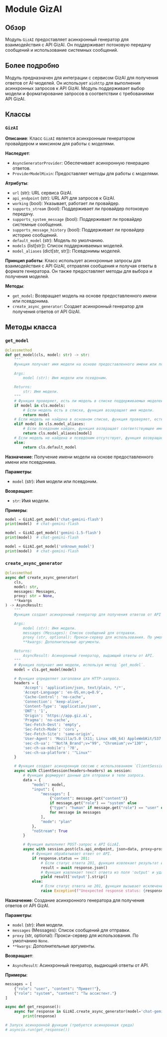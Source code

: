 # Module GizAI

## Обзор

Модуль `GizAI` предоставляет асинхронный генератор для взаимодействия с API GizAI. Он поддерживает потоковую передачу сообщений и использование системных сообщений.

## Более подробно

Модуль предназначен для интеграции с сервисом GizAI для получения ответов от AI-моделей. Он использует `aiohttp` для выполнения асинхронных запросов к API GizAI. Модуль поддерживает выбор модели и форматирование запросов в соответствии с требованиями API GizAI.

## Классы

### `GizAI`

**Описание**: Класс `GizAI` является асинхронным генератором провайдером и миксином для работы с моделями.

**Наследует**:
- `AsyncGeneratorProvider`: Обеспечивает асинхронную генерацию ответов.
- `ProviderModelMixin`: Предоставляет методы для работы с моделями.

**Атрибуты**:
- `url` (str): URL сервиса GizAI.
- `api_endpoint` (str): URL API для запросов к GizAI.
- `working` (bool): Указывает, работает ли провайдер.
- `supports_stream` (bool): Поддерживает ли провайдер потоковую передачу.
- `supports_system_message` (bool): Поддерживает ли провайдер системные сообщения.
- `supports_message_history` (bool): Поддерживает ли провайдер историю сообщений.
- `default_model` (str): Модель по умолчанию.
- `models` (list[str]): Список поддерживаемых моделей.
- `model_aliases` (dict[str, str]): Псевдонимы моделей.

**Принцип работы**:
Класс использует асинхронные запросы для взаимодействия с API GizAI, отправляя сообщения и получая ответы в формате генератора. Он также предоставляет методы для выбора и получения моделей.

**Методы**:
- `get_model`: Возвращает модель на основе предоставленного имени или псевдонима.
- `create_async_generator`: Создает асинхронный генератор для получения ответов от API GizAI.

## Методы класса

### `get_model`

```python
@classmethod
def get_model(cls, model: str) -> str:
    """
    Функция получает имя модели на основе предоставленного имени или псевдонима.
    
    Args:
        model (str): Имя модели или псевдоним.

    Returns:
        str: Имя модели.
    """
    # Функция проверяет, есть ли модель в списке поддерживаемых моделей.
    if model in cls.models:
        # Если модель есть в списке, функция возвращает имя модели.
        return model
    # Если модель не найдена в основном списке, функция проверяет, есть ли псевдоним для этой модели.
    elif model in cls.model_aliases:
        # Если псевдоним найден, функция возвращает соответствующее имя модели из словаря псевдонимов.
        return cls.model_aliases[model]
    # Если модель не найдена и псевдоним отсутствует, функция возвращает имя модели по умолчанию.
    else:
        return cls.default_model
```

**Назначение**: Получение имени модели на основе предоставленного имени или псевдонима.

**Параметры**:
- `model` (str): Имя модели или псевдоним.

**Возвращает**:
- `str`: Имя модели.

**Примеры**:
```python
model = GizAI.get_model('chat-gemini-flash')
print(model)  # chat-gemini-flash

model = GizAI.get_model('gemini-1.5-flash')
print(model)  # chat-gemini-flash

model = GizAI.get_model('unknown_model')
print(model)  # chat-gemini-flash
```

### `create_async_generator`

```python
@classmethod
async def create_async_generator(
    cls,
    model: str,
    messages: Messages,
    proxy: str = None,
    **kwargs
) -> AsyncResult:
    """
    Функция создает асинхронный генератор для получения ответов от API GizAI.

    Args:
        model (str): Имя модели.
        messages (Messages): Список сообщений для отправки.
        proxy (str, optional): Прокси-сервер для использования. По умолчанию `None`.
        **kwargs: Дополнительные аргументы.

    Returns:
        AsyncResult: Асинхронный генератор, выдающий ответы от API.
    """
    # Функция получает имя модели, используя метод `get_model`.
    model = cls.get_model(model)

    # Функция определяет заголовки для HTTP-запроса.
    headers = {
        'Accept': 'application/json, text/plain, */*',
        'Accept-Language': 'en-US,en;q=0.9',
        'Cache-Control': 'no-cache',
        'Connection': 'keep-alive',
        'Content-Type': 'application/json',
        'DNT': '1',
        'Origin': 'https://app.giz.ai',
        'Pragma': 'no-cache',
        'Sec-Fetch-Dest': 'empty',
        'Sec-Fetch-Mode': 'cors',
        'Sec-Fetch-Site': 'same-origin',
        'User-Agent': 'Mozilla/5.0 (X11; Linux x86_64) AppleWebKit/537.36 (KHTML, like Gecko) Chrome/130.0.0.0 Safari/537.36',
        'sec-ch-ua': '"Not?A_Brand";v="99", "Chromium";v="130"',
        'sec-ch-ua-mobile': '?0',
        'sec-ch-ua-platform': '"Linux"'
    }

    # Функция создает асинхронную сессию с использованием `ClientSession` из библиотеки `aiohttp`.
    async with ClientSession(headers=headers) as session:
        # Функция формирует данные для отправки в теле запроса.
        data = {
            "model": model,
            "input": {
                "messages": [
                    {"content": message.get("content")}
                    if message.get("role") == "system" else
                    {"type": "human" if message.get("role") == "user" else "ai", "content": message.get("content")}
                    for message in messages
                ],
                "mode": "plan"
            },
            "noStream": True
        }

        # Функция выполняет POST-запрос к API GizAI.
        async with session.post(cls.api_endpoint, json=data, proxy=proxy) as response:
            # Функция обрабатывает ответ от API.
            if response.status == 201:
                # Если статус ответа 201, функция извлекает результат из JSON-ответа.
                result = await response.json()
                # Функция извлекает текст ответа из поля 'output' и удаляет лишние пробелы.
                yield result['output'].strip()
            else:
                # Если статус ответа не 201, функция вызывает исключение с информацией об ошибке.
                raise Exception(f"Unexpected response status: {response.status}\n{await response.text()}")
```

**Назначение**: Создание асинхронного генератора для получения ответов от API GizAI.

**Параметры**:
- `model` (str): Имя модели.
- `messages` (Messages): Список сообщений для отправки.
- `proxy` (str, optional): Прокси-сервер для использования. По умолчанию `None`.
- `**kwargs`: Дополнительные аргументы.

**Возвращает**:
- `AsyncResult`: Асинхронный генератор, выдающий ответы от API.

**Примеры**:
```python
messages = [
    {"role": "user", "content": "Привет!"},
    {"role": "system", "content": "Ты ассистент."}
]

async def get_response():
    async for response in GizAI.create_async_generator(model='chat-gemini-flash', messages=messages):
        print(response)

# Запуск асинхронной функции (требуется асинхронная среда)
# asyncio.run(get_response())
```